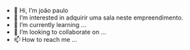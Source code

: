 - 👋 Hi, I’m joão paulo
- 👀 I’m interested in  adquirir  uma sala  neste empreendimento.
- 🌱 I’m currently learning ...
- 💞️ I’m looking to collaborate on ...
- 📫 How to reach me ...

<!---
joaopaulofish/joaopaulofish is a ✨ special ✨ repository because its `README.md` (this file) appears on your GitHub profile.
You can click the Preview link to take a look at your changes.
--->
